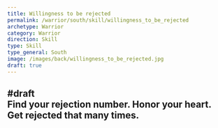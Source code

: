 ```yaml
---
title: Willingness to be rejected
permalink: /warrior/south/skill/willingness_to_be_rejected
archetype: Warrior
category: Warrior
direction: Skill
type: Skill
type_general: South
image: /images/back/willingness_to_be_rejected.jpg
draft: true
---
```

#draft   
Find your rejection number. Honor your heart. Get rejected that many times. 
---
